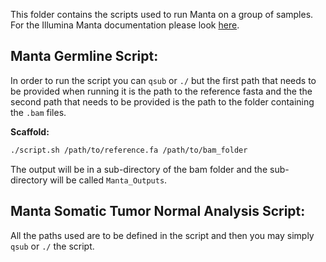 This folder contains the scripts used to run Manta on a group of samples. For the Illumina Manta documentation please look [here](https://github.com/Illumina/manta).

## Manta Germline Script:

In order to run the script you can `qsub` or `./` but the first path that needs to be provided when running it is the path to the reference fasta and the the second path that needs to be provided is the path to the folder containing the `.bam` files.

**Scaffold:**

```bash
./script.sh /path/to/reference.fa /path/to/bam_folder
```

The output will be in a sub-directory of the bam folder and the sub-directory will be called `Manta_Outputs`.

## Manta Somatic Tumor Normal Analysis Script:

All the paths used are to be defined in the script and then you may simply `qsub` or `./` the script.

